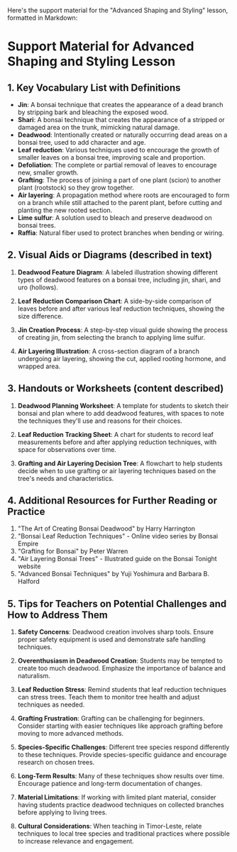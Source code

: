 Here's the support material for the "Advanced Shaping and Styling" lesson, formatted in Markdown:

# Support Material for Advanced Shaping and Styling Lesson

## 1. Key Vocabulary List with Definitions

- **Jin**: A bonsai technique that creates the appearance of a dead branch by stripping bark and bleaching the exposed wood.
- **Shari**: A bonsai technique that creates the appearance of a stripped or damaged area on the trunk, mimicking natural damage.
- **Deadwood**: Intentionally created or naturally occurring dead areas on a bonsai tree, used to add character and age.
- **Leaf reduction**: Various techniques used to encourage the growth of smaller leaves on a bonsai tree, improving scale and proportion.
- **Defoliation**: The complete or partial removal of leaves to encourage new, smaller growth.
- **Grafting**: The process of joining a part of one plant (scion) to another plant (rootstock) so they grow together.
- **Air layering**: A propagation method where roots are encouraged to form on a branch while still attached to the parent plant, before cutting and planting the new rooted section.
- **Lime sulfur**: A solution used to bleach and preserve deadwood on bonsai trees.
- **Raffia**: Natural fiber used to protect branches when bending or wiring.

## 2. Visual Aids or Diagrams (described in text)

1. **Deadwood Feature Diagram**: A labeled illustration showing different types of deadwood features on a bonsai tree, including jin, shari, and uro (hollows).

2. **Leaf Reduction Comparison Chart**: A side-by-side comparison of leaves before and after various leaf reduction techniques, showing the size difference.

3. **Jin Creation Process**: A step-by-step visual guide showing the process of creating jin, from selecting the branch to applying lime sulfur.

4. **Air Layering Illustration**: A cross-section diagram of a branch undergoing air layering, showing the cut, applied rooting hormone, and wrapped area.

## 3. Handouts or Worksheets (content described)

1. **Deadwood Planning Worksheet**: A template for students to sketch their bonsai and plan where to add deadwood features, with spaces to note the techniques they'll use and reasons for their choices.

2. **Leaf Reduction Tracking Sheet**: A chart for students to record leaf measurements before and after applying reduction techniques, with space for observations over time.

3. **Grafting and Air Layering Decision Tree**: A flowchart to help students decide when to use grafting or air layering techniques based on the tree's needs and characteristics.

## 4. Additional Resources for Further Reading or Practice

1. "The Art of Creating Bonsai Deadwood" by Harry Harrington
2. "Bonsai Leaf Reduction Techniques" - Online video series by Bonsai Empire
3. "Grafting for Bonsai" by Peter Warren
4. "Air Layering Bonsai Trees" - Illustrated guide on the Bonsai Tonight website
5. "Advanced Bonsai Techniques" by Yuji Yoshimura and Barbara B. Halford

## 5. Tips for Teachers on Potential Challenges and How to Address Them

1. **Safety Concerns**: Deadwood creation involves sharp tools. Ensure proper safety equipment is used and demonstrate safe handling techniques.

2. **Overenthusiasm in Deadwood Creation**: Students may be tempted to create too much deadwood. Emphasize the importance of balance and naturalism.

3. **Leaf Reduction Stress**: Remind students that leaf reduction techniques can stress trees. Teach them to monitor tree health and adjust techniques as needed.

4. **Grafting Frustration**: Grafting can be challenging for beginners. Consider starting with easier techniques like approach grafting before moving to more advanced methods.

5. **Species-Specific Challenges**: Different tree species respond differently to these techniques. Provide species-specific guidance and encourage research on chosen trees.

6. **Long-Term Results**: Many of these techniques show results over time. Encourage patience and long-term documentation of changes.

7. **Material Limitations**: If working with limited plant material, consider having students practice deadwood techniques on collected branches before applying to living trees.

8. **Cultural Considerations**: When teaching in Timor-Leste, relate techniques to local tree species and traditional practices where possible to increase relevance and engagement.